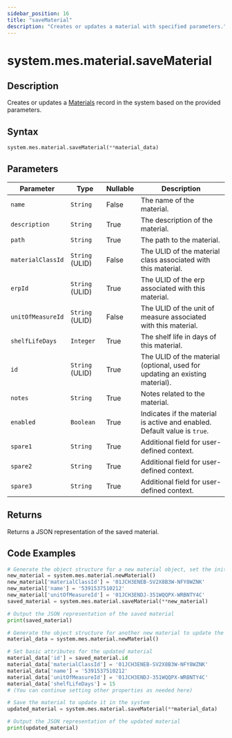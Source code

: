 ```yaml
---
sidebar_position: 16
title: "saveMaterial"
description: "Creates or updates a material with specified parameters."
---
```


# system.mes.material.saveMaterial

## Description

Creates or updates a [Materials](../../data-model/material-model/material) record in the system based on the provided parameters.

## Syntax

```python
system.mes.material.saveMaterial(**material_data)
```

## Parameters

| Parameter         | Type            | Nullable | Description                                                                  |
|-------------------|-----------------|----------|------------------------------------------------------------------------------|
| `name`            | `String`        | False    | The name of the material.                                                    |
| `description`     | `String`        | True     | The description of the material.                                             |
| `path`            | `String`        | True     | The path to the material.                                                    |
| `materialClassId` | `String` (ULID) | False    | The ULID of the material class associated with this material.                |
| `erpId`           | `String` (ULID) | True     | The ULID of the erp associated with this material.                           |
| `unitOfMeasureId` | `String` (ULID) | False    | The ULID of the unit of measure associated with this material.               |
| `shelfLifeDays`   | `Integer`       | True     | The shelf life in days of this material.                                     |
| `id`              | `String` (ULID) | True     | The ULID of the material (optional, used for updating an existing material). |
| `notes`           | `String`        | True     | Notes related to the material.                                               |
| `enabled`         | `Boolean`       | True     | Indicates if the material is active and enabled. Default value is `true`.    |
| `spare1`          | `String`        | True     | Additional field for user-defined context.                                   |
| `spare2`          | `String`        | True     | Additional field for user-defined context.                                   |
| `spare3`          | `String`        | True     | Additional field for user-defined context.                                   |

## Returns

Returns a JSON representation of the saved material.

## Code Examples

```python
# Generate the object structure for a new material object, set the initial arguments and save it
new_material = system.mes.material.newMaterial()
new_material['materialClassId'] = '01JCH3ENEB-SV2X8B3W-NFY8WZNK'
new_material['name'] = '5391537510212'
new_material['unitOfMeasureId'] = '01JCH3ENDJ-351WQQPX-WRBNTY4C'
saved_material = system.mes.material.saveMaterial(**new_material)

# Output the JSON representation of the saved material
print(saved_material)

# Generate the object structure for another new material to update the previous material
material_data = system.mes.material.newMaterial()

# Set basic attributes for the updated material
material_data['id'] = saved_material.id
material_data['materialClassId'] = '01JCH3ENEB-SV2X8B3W-NFY8WZNK'
material_data['name'] = '5391537510212'
material_data['unitOfMeasureId'] = '01JCH3ENDJ-351WQQPX-WRBNTY4C'
material_data['shelfLifeDays'] = 15
# (You can continue setting other properties as needed here)

# Save the material to update it in the system
updated_material = system.mes.material.saveMaterial(**material_data)

# Output the JSON representation of the updated material
print(updated_material)
```
